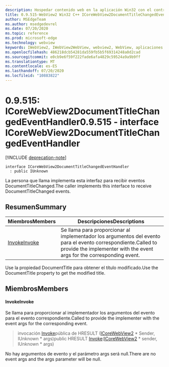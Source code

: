 ```yaml
---
description: Hospedar contenido web en la aplicación Win32 con el control Microsoft Edge WebView2
title: 0.9.515-WebView2 Win32 C++ ICoreWebView2DocumentTitleChangedEventHandler
author: MSEdgeTeam
ms.author: msedgedevrel
ms.date: 07/20/2020
ms.topic: reference
ms.prod: microsoft-edge
ms.technology: webview
keywords: IWebView2, IWebView2WebView, webview2, WebView, aplicaciones Win32, Win32, Edge, ICoreWebView2, ICoreWebView2Controller, control de explorador, HTML Edge
ms.openlocfilehash: 486218dcb54281da559fb5b5f69314248a0d2cad
ms.sourcegitcommit: e0cb9e6f59f222fade6afa4829c59524a9a9b9ff
ms.translationtype: MT
ms.contentlocale: es-ES
ms.lasthandoff: 07/20/2020
ms.locfileid: "10883822"
---
```

# <span data-ttu-id="ccd60-104">0.9.515: ICoreWebView2DocumentTitleChangedEventHandler</span><span class="sxs-lookup"><span data-stu-id="ccd60-104">0.9.515 - interface ICoreWebView2DocumentTitleChangedEventHandler</span></span> 

[!INCLUDE [deprecation-note](../../includes/deprecation-note.md)]

```
interface ICoreWebView2DocumentTitleChangedEventHandler
  : public IUnknown
```

<span data-ttu-id="ccd60-105">La persona que llama implementa esta interfaz para recibir eventos DocumentTitleChanged.</span><span class="sxs-lookup"><span data-stu-id="ccd60-105">The caller implements this interface to receive DocumentTitleChanged events.</span></span>

## <span data-ttu-id="ccd60-106">Resumen</span><span class="sxs-lookup"><span data-stu-id="ccd60-106">Summary</span></span>

 <span data-ttu-id="ccd60-107">Miembros</span><span class="sxs-lookup"><span data-stu-id="ccd60-107">Members</span></span>                        | <span data-ttu-id="ccd60-108">Descripciones</span><span class="sxs-lookup"><span data-stu-id="ccd60-108">Descriptions</span></span>
--------------------------------|---------------------------------------------
[<span data-ttu-id="ccd60-109">Invoke</span><span class="sxs-lookup"><span data-stu-id="ccd60-109">Invoke</span></span>](#invoke) | <span data-ttu-id="ccd60-110">Se llama para proporcionar al implementador los argumentos del evento para el evento correspondiente.</span><span class="sxs-lookup"><span data-stu-id="ccd60-110">Called to provide the implementer with the event args for the corresponding event.</span></span>

<span data-ttu-id="ccd60-111">Use la propiedad DocumentTitle para obtener el título modificado.</span><span class="sxs-lookup"><span data-stu-id="ccd60-111">Use the DocumentTitle property to get the modified title.</span></span>

## <span data-ttu-id="ccd60-112">Miembros</span><span class="sxs-lookup"><span data-stu-id="ccd60-112">Members</span></span>

#### <span data-ttu-id="ccd60-113">Invoke</span><span class="sxs-lookup"><span data-stu-id="ccd60-113">Invoke</span></span> 

<span data-ttu-id="ccd60-114">Se llama para proporcionar al implementador los argumentos del evento para el evento correspondiente.</span><span class="sxs-lookup"><span data-stu-id="ccd60-114">Called to provide the implementer with the event args for the corresponding event.</span></span>

> <span data-ttu-id="ccd60-115">invocación [Invoke](#invoke)pública de HRESULT ([ICoreWebView2](icorewebview2.md) \* Sender, IUnknown \* args)</span><span class="sxs-lookup"><span data-stu-id="ccd60-115">public HRESULT [Invoke](#invoke)([ICoreWebView2](icorewebview2.md) \* sender, IUnknown \* args)</span></span>

<span data-ttu-id="ccd60-116">No hay argumentos de evento y el parámetro args será null.</span><span class="sxs-lookup"><span data-stu-id="ccd60-116">There are no event args and the args parameter will be null.</span></span>

